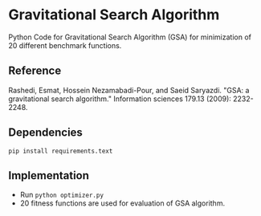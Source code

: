#  Gravitational Search Algorithm
Python Code for Gravitational Search Algorithm (GSA) for minimization of 20 different benchmark functions.

## Reference
Rashedi, Esmat, Hossein Nezamabadi-Pour, and Saeid Saryazdi. "GSA: a gravitational search algorithm." 
Information sciences 179.13 (2009): 2232-2248.	

## Dependencies
    pip install requirements.text

## Implementation
- Run `python optimizer.py`
- 20 fitness functions are used for evaluation of GSA algorithm. 

